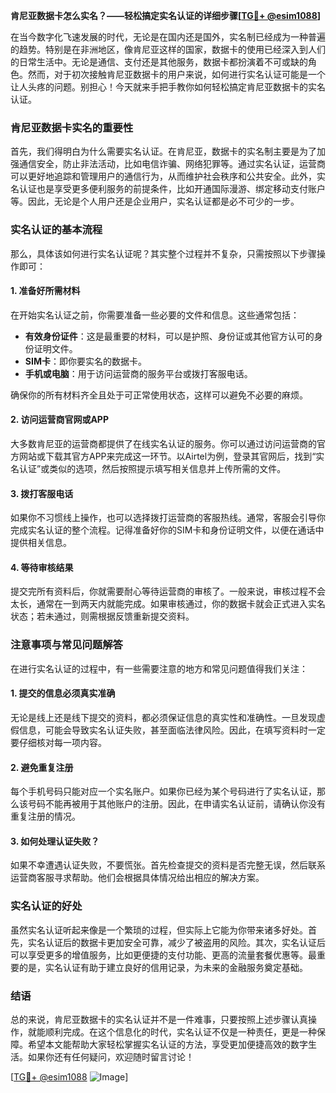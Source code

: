 **肯尼亚数据卡怎么实名？——轻松搞定实名认证的详细步骤[[TG💪+ @esim1088](https://t.me/s/esim1088)]**

在当今数字化飞速发展的时代，无论是在国内还是国外，实名制已经成为一种普遍的趋势。特别是在非洲地区，像肯尼亚这样的国家，数据卡的使用已经深入到人们的日常生活中。无论是通信、支付还是其他服务，数据卡都扮演着不可或缺的角色。然而，对于初次接触肯尼亚数据卡的用户来说，如何进行实名认证可能是一个让人头疼的问题。别担心！今天就来手把手教你如何轻松搞定肯尼亚数据卡的实名认证。

### 肯尼亚数据卡实名的重要性

首先，我们得明白为什么需要实名认证。在肯尼亚，数据卡的实名制主要是为了加强通信安全，防止非法活动，比如电信诈骗、网络犯罪等。通过实名认证，运营商可以更好地追踪和管理用户的通信行为，从而维护社会秩序和公共安全。此外，实名认证也是享受更多便利服务的前提条件，比如开通国际漫游、绑定移动支付账户等。因此，无论是个人用户还是企业用户，实名认证都是必不可少的一步。

### 实名认证的基本流程

那么，具体该如何进行实名认证呢？其实整个过程并不复杂，只需按照以下步骤操作即可：

#### 1. 准备好所需材料

在开始实名认证之前，你需要准备一些必要的文件和信息。这些通常包括：
- **有效身份证件**：这是最重要的材料，可以是护照、身份证或其他官方认可的身份证明文件。
- **SIM卡**：即你要实名的数据卡。
- **手机或电脑**：用于访问运营商的服务平台或拨打客服电话。

确保你的所有材料齐全且处于可正常使用状态，这样可以避免不必要的麻烦。

#### 2. 访问运营商官网或APP

大多数肯尼亚的运营商都提供了在线实名认证的服务。你可以通过访问运营商的官方网站或下载其官方APP来完成这一环节。以Airtel为例，登录其官网后，找到“实名认证”或类似的选项，然后按照提示填写相关信息并上传所需的文件。

#### 3. 拨打客服电话

如果你不习惯线上操作，也可以选择拨打运营商的客服热线。通常，客服会引导你完成实名认证的整个流程。记得准备好你的SIM卡和身份证明文件，以便在通话中提供相关信息。

#### 4. 等待审核结果

提交完所有资料后，你就需要耐心等待运营商的审核了。一般来说，审核过程不会太长，通常在一到两天内就能完成。如果审核通过，你的数据卡就会正式进入实名状态；若未通过，则需根据反馈重新提交资料。

### 注意事项与常见问题解答

在进行实名认证的过程中，有一些需要注意的地方和常见问题值得我们关注：

#### 1. 提交的信息必须真实准确

无论是线上还是线下提交的资料，都必须保证信息的真实性和准确性。一旦发现虚假信息，可能会导致实名认证失败，甚至面临法律风险。因此，在填写资料时一定要仔细核对每一项内容。

#### 2. 避免重复注册

每个手机号码只能对应一个实名账户。如果你已经为某个号码进行了实名认证，那么该号码不能再被用于其他账户的注册。因此，在申请实名认证前，请确认你没有重复注册的情况。

#### 3. 如何处理认证失败？

如果不幸遭遇认证失败，不要慌张。首先检查提交的资料是否完整无误，然后联系运营商客服寻求帮助。他们会根据具体情况给出相应的解决方案。

### 实名认证的好处

虽然实名认证听起来像是一个繁琐的过程，但实际上它能为你带来诸多好处。首先，实名认证后的数据卡更加安全可靠，减少了被盗用的风险。其次，实名认证后可以享受更多的增值服务，比如更便捷的支付功能、更高的流量套餐优惠等。最重要的是，实名认证有助于建立良好的信用记录，为未来的金融服务奠定基础。

### 结语

总的来说，肯尼亚数据卡的实名认证并不是一件难事，只要按照上述步骤认真操作，就能顺利完成。在这个信息化的时代，实名认证不仅是一种责任，更是一种保障。希望本文能帮助大家轻松掌握实名认证的方法，享受更加便捷高效的数字生活。如果你还有任何疑问，欢迎随时留言讨论！

[[TG💪+ @esim1088](https://t.me/s/esim1088) ![Image](https://i.postimg.cc/4NQfJmqS/Snipaste-2025-05-13-00-14-12.png)]
